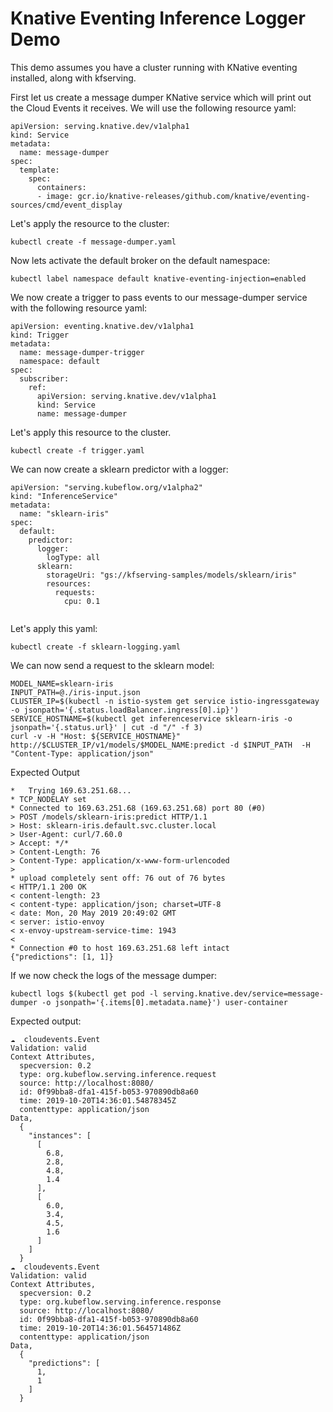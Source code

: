 # Knative Eventing Inference Logger Demo

This demo assumes you have a cluster running with KNative eventing installed, along with kfserving.

First let us create a message dumper KNative service which will print out the Cloud Events it receives.
We will use the following resource yaml:

```
apiVersion: serving.knative.dev/v1alpha1
kind: Service
metadata:
  name: message-dumper
spec:
  template:
    spec:
      containers:
      - image: gcr.io/knative-releases/github.com/knative/eventing-sources/cmd/event_display

```

Let's apply the resource to the cluster:

```
kubectl create -f message-dumper.yaml
```

Now lets activate the default broker on the default namespace:

```
kubectl label namespace default knative-eventing-injection=enabled
```

We now create a trigger to pass events to our message-dumper service with the following resource yaml:

```
apiVersion: eventing.knative.dev/v1alpha1
kind: Trigger
metadata:
  name: message-dumper-trigger
  namespace: default
spec:
  subscriber:
    ref:
      apiVersion: serving.knative.dev/v1alpha1
      kind: Service
      name: message-dumper

```

Let's apply this resource to the cluster.

```
kubectl create -f trigger.yaml
```

We can now create a sklearn predictor with a logger:

```
apiVersion: "serving.kubeflow.org/v1alpha2"
kind: "InferenceService"
metadata:
  name: "sklearn-iris"
spec:
  default:
    predictor:
      logger:
        logType: all
      sklearn:
        storageUri: "gs://kfserving-samples/models/sklearn/iris"
        resources:
          requests:
            cpu: 0.1
                                  

```

Let's apply this yaml:

```
kubectl create -f sklearn-logging.yaml
```

We can now send a request to the sklearn model:

```
MODEL_NAME=sklearn-iris
INPUT_PATH=@./iris-input.json
CLUSTER_IP=$(kubectl -n istio-system get service istio-ingressgateway -o jsonpath='{.status.loadBalancer.ingress[0].ip}')
SERVICE_HOSTNAME=$(kubectl get inferenceservice sklearn-iris -o jsonpath='{.status.url}' | cut -d "/" -f 3)
curl -v -H "Host: ${SERVICE_HOSTNAME}" http://$CLUSTER_IP/v1/models/$MODEL_NAME:predict -d $INPUT_PATH  -H "Content-Type: application/json"
```
Expected Output

```
*   Trying 169.63.251.68...
* TCP_NODELAY set
* Connected to 169.63.251.68 (169.63.251.68) port 80 (#0)
> POST /models/sklearn-iris:predict HTTP/1.1
> Host: sklearn-iris.default.svc.cluster.local
> User-Agent: curl/7.60.0
> Accept: */*
> Content-Length: 76
> Content-Type: application/x-www-form-urlencoded
>
* upload completely sent off: 76 out of 76 bytes
< HTTP/1.1 200 OK
< content-length: 23
< content-type: application/json; charset=UTF-8
< date: Mon, 20 May 2019 20:49:02 GMT
< server: istio-envoy
< x-envoy-upstream-service-time: 1943
<
* Connection #0 to host 169.63.251.68 left intact
{"predictions": [1, 1]}
```

If we now check the logs of the message dumper:

```
kubectl logs $(kubectl get pod -l serving.knative.dev/service=message-dumper -o jsonpath='{.items[0].metadata.name}') user-container
```

Expected output:

```
☁️  cloudevents.Event
Validation: valid
Context Attributes,
  specversion: 0.2
  type: org.kubeflow.serving.inference.request
  source: http://localhost:8080/
  id: 0f99bba8-dfa1-415f-b053-970890db8a60
  time: 2019-10-20T14:36:01.54878345Z
  contenttype: application/json
Data,
  {
    "instances": [
      [
        6.8,
        2.8,
        4.8,
        1.4
      ],
      [
        6.0,
        3.4,
        4.5,
        1.6
      ]
    ]
  }
☁️  cloudevents.Event
Validation: valid
Context Attributes,
  specversion: 0.2
  type: org.kubeflow.serving.inference.response
  source: http://localhost:8080/
  id: 0f99bba8-dfa1-415f-b053-970890db8a60
  time: 2019-10-20T14:36:01.564571486Z
  contenttype: application/json
Data,
  {
    "predictions": [
      1,
      1
    ]
  }
```
